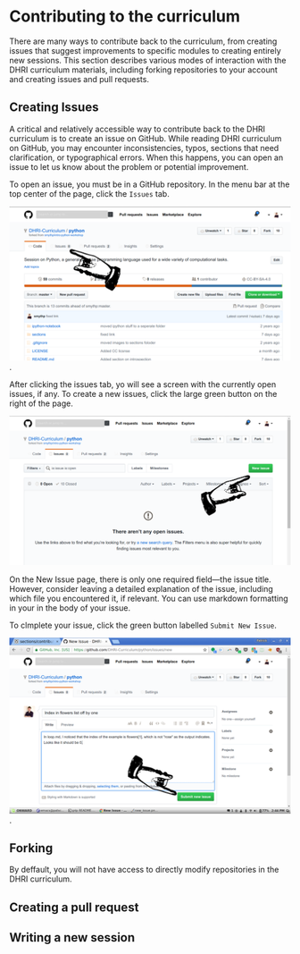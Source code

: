 # Contributing to the curriculum

There are many ways to contribute back to the curriculum, from creating issues that suggest improvements to specific modules to creating entirely new sessions. This section describes various modes of interaction with the DHRI curriculum materials, including forking repositories to your account and creating issues and pull requests.

## Creating Issues

A critical and relatively accessible way to contribute back to the DHRI curriculum is to create an issue on GitHub. While reading DHRI curriculum on GitHub, you may encounter inconsistencies, typos, sections that need clarification, or typographical errors. When this happens, you can open an issue to let us know about the problem or potential improvement.

To open an issue, you must be in a GitHub repository. In the menu bar at the top center of the page, click the `Issues` tab.

![Image showing that the Issues tab is in the center menu bar above the files in the GitHub repository](issues_tab.png).

After clicking the issues tab, yo will see a screen with the currently open issues, if any. To create a new issues, click the large green button on the right of the page.

![Image showing where the Create New Issue button is in the Issues tab on GitHub](new_issue.png)

On the New Issue page, there is only one required field—the issue title. However, consider leaving a detailed explanation of the issue, including which file you encountered it, if relevant. You can use markdown formatting in your in the body of your issue.

To clmplete your issue, click the green button labelled `Submit New Issue`.

![Image showing where the submit new issue button is. In the issue body box, the message reads "In loop.md, I noticed that the index of the example is flowers[1], which is not "rose" as the output indicates. Looks like it should be 0."](finish_new_issue.png).


## Forking

By deffault, you will not have access to directly modify repositories in the DHRI curriculum. 

## Creating a pull request

## Writing a new session
